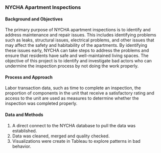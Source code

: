 ### NYCHA Apartment Inspections

#### Background and Objectives
The primary purpose of NYCHA apartment inspections is to identify and address maintenance and repair issues. This includes identifying problems such as leaks, structural issues, electrical problems, and other issues that may affect the safety and habitability of the apartments. By identifying these issues early, NYCHA can take steps to address the problems and ensure that residents have safe and well-maintained living spaces. The objective of this project is to identify and investigate bad actors who can undermine the inspection process by not doing the work properly. 

#### Process and Approach
Labor transaction data, such as time to complete an inspection, the proportion of components in the unit that receive a satisfactory rating and access to the unit are used as measures to determine whether the inspection was completed properly.

#### Data and Methods
1. A direct connect to the NYCHA database to pull the data was established.
2. Data was cleaned, merged and quality checked.
3. Visualizations were create in Tableau to explore patterns in bad behavior.

